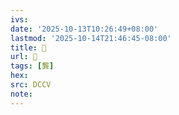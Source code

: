 ```yaml
---
ivs:
date: '2025-10-13T10:26:49+08:00'
lastmod: '2025-10-14T21:46:45-08:00'
title: 􂤁
url: 􂤁
tags: [龔]
hex: 
src: DCCV
note:
---
```

